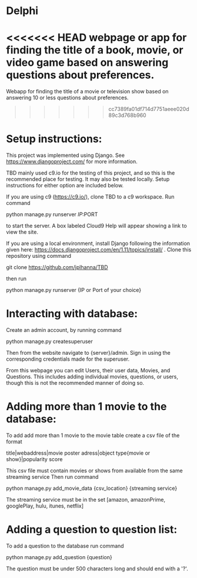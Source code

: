 # Delphi
<<<<<<< HEAD
webpage or app for finding the title of a book, movie, or video game based on answering questions about preferences.
=======
Webapp for finding the title of a movie or television show based on answering 10 or less questions about preferences.
>>>>>>> cc7389fa01df714d7751aeee020d89c3d768b960

# Setup instructions:
This project was implemented using Django. See https://www.djangoproject.com/ for more information.

TBD mainly used c9.io for the testing of this project, and so this is the recommended place for testing. It may also be tested locally. Setup instructions for either option are included below.

If you are using c9 (https://c9.io/), clone TBD to a c9 workspace. Run command

python manage.py runserver $IP:$PORT

to start the server. A box labeled Cloud9 Help will appear showing a link to view the site.


If you are using a local environment, install Django following the information given here: https://docs.djangoproject.com/en/1.11/topics/install/ . Clone this repository using command

git clone https://github.com/jplhanna/TBD

then run

python manage.py runserver {IP or Port of your choice}

# Interacting with database:
Create an admin account, by running command 

python manage.py createsuperuser

Then from the website navigate to {server}/admin. Sign in using the corresponding credentials made for the superuser.

From this webpage you can edit Users, their user data, Movies, and Questions.
This includes adding individual movies, questions, or users, though this is not the recommended manner of doing so.

# Adding more than 1 movie to the database:
To add add more than 1 movie to the movie table create a csv file of the format

title|webaddress|movie poster adress|object type{movie or show}|popularity score

This csv file must contain movies or shows from available from the same streaming service
Then run command

python manage.py add_movie_data {csv_location} {streaming service}

The streaming service must be in the set [amazon, amazonPrime, googlePlay, hulu, itunes, netflix]

# Adding a question to question list:
To add a question to the database run command

python manage.py add_question {question}

The question must be under 500 characters long and should end with a '?'.